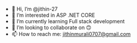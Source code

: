 - 👋 Hi, I’m @jithin-27
- 👀 I’m interested in ASP .NET CORE
- 🌱 I’m currently learning Full stack development
- 💞️ I’m looking to collaborate on 🙃
- 📫 How to reach me: jithinmurali0707@gmail.com

<!---
jithin-27/jithin-27 is a ✨ special ✨ repository because its `README.md` (this file) appears on your GitHub profile.
You can click the Preview link to take a look at your changes.
--->
